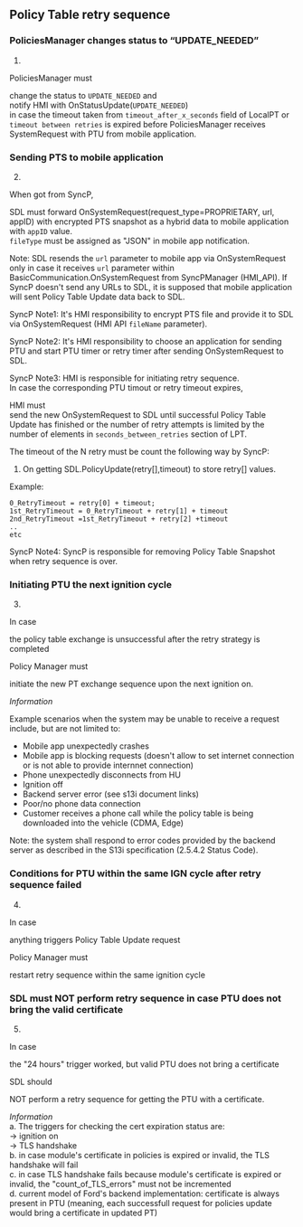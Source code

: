 ## Policy Table retry sequence

### PoliciesManager changes status to “UPDATE_NEEDED”
1. 

PoliciesManager must  

change the status to `UPDATE_NEEDED` and  
notify HMI with OnStatusUpdate(`UPDATE_NEEDED`)   
in case the timeout taken from `timeout_after_x_seconds` field of LocalPT or `timeout between retries` is expired before PoliciesManager receives SystemRequest with PTU from mobile application.

### Sending PTS to mobile application
2. 

When got from SyncP, 

SDL must forward OnSystemRequest(request_type=PROPRIETARY, url, appID) with encrypted PTS snapshot as a hybrid data to mobile application with `appID` value.  
`fileType` must be assigned as "JSON" in mobile app notification.

Note: SDL resends the `url` parameter to mobile app via OnSystemRequest only in case it receives `url` parameter within BasicCommunication.OnSystemRequest from SyncPManager (HMI_API).
If SyncP doesn't send any URLs to SDL, it is supposed that mobile application will sent Policy Table Update data back to SDL.

SyncP Note1: It's HMI responsibility to encrypt PTS file and provide it to SDL via OnSystemRequest (HMI API `fileName` parameter).

SyncP Note2: It's HMI responsibility to choose an application for sending PTU and start PTU timer or retry timer after sending OnSystemRequest to SDL.

SyncP Note3: HMI is responsible for initiating retry sequence.  
In case the corresponding PTU timout or retry timeout expires,  

HMI must  
send the new OnSystemRequest to SDL until successful Policy Table Update has finished or the number of retry attempts is limited by the number of elements in `seconds_between_retries` section of LPT.

The timeout of the N retry must be count the following way by SyncP:
1) On getting SDL.PolicyUpdate(retry[],timeout) to store retry[] values.

Example:
```
0_RetryTimeout = retry[0] + timeout;
1st_RetryTimeout = 0_RetryTimeout + retry[1] + timeout
2nd_RetryTimeout =1st_RetryTimeout + retry[2] +timeout
..
etc
```
SyncP Note4: SyncP is responsible for removing Policy Table Snapshot when retry sequence is over.

### Initiating PTU the next ignition cycle 
3. 

In case 

the policy table exchange is unsuccessful after the retry strategy is completed

Policy Manager must 

initiate the new PT exchange sequence upon the next ignition on.

_Information_ 

Example scenarios when the system may be unable to receive a request include, but are not limited to:
- Mobile app unexpectedly crashes
- Mobile app is blocking requests (doesn't allow to set internet connection or is not able to provide internnet connection)
- Phone unexpectedly disconnects from HU
- Ignition off
- Backend server error (see s13i document links)
- Poor/no phone data connection
- Customer receives a phone call while the policy table is being downloaded into the vehicle (CDMA, Edge)

Note: the system shall respond to error codes provided by the backend server as described in the S13i specification (2.5.4.2 Status Code).

### Conditions for PTU within the same IGN cycle after retry sequence failed
4. 

In case 

anything triggers Policy Table Update request

Policy Manager must 

restart retry sequence within the same ignition cycle

###  SDL must NOT perform retry sequence in case PTU does not bring the valid certificate
5. 

In case 

the "24 hours" trigger worked, but valid PTU does not bring a certificate

SDL should 

NOT perform a retry sequence for getting the PTU with a certificate.

_Information_  
a. The triggers for checking the cert expiration status are:  
-> ignition on  
-> TLS handshake  
b. in case module's certificate in policies is expired or invalid, the TLS handshake will fail  
c. in case TLS handshake fails because module's certificate is expired or invalid, the "count_of_TLS_errors" must not be incremented  
d. current model of Ford's backend implementation: certificate is always present in PTU (meaning, each successfull request for policies update would bring a certificate in updated PT)
